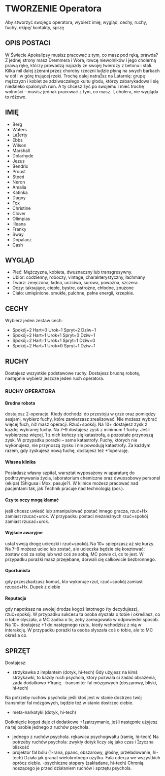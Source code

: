 # TWORZENIE Operatora

Aby stworzyć swojego operatora, wybierz imię, wygląd, cechy, ruchy, fuchy, ekipę/
kontakty, sprzę

## OPIS POSTACI

W Świecie Apokalipsy musisz pracować z tym, co masz pod ręką, prawda?
Z jednej strony masz Dremmera i Wora, łowcę niewolników i jego cholerną prawą rękę, którzy prowadzą najazdy ze swojej twierdzy z betonu i stali.
Kilka mil dalej zżerani przez choroby rzeczni ludzie płyną na swych barkach w dół i w górę trującej rzeki.
Trochę dalej natrasz na Latarnię: grupę mężczyzn i kobiet ze zdziwaczałego kultu głodu, którzy zabarykadowali się niedaleko spalonych ruin.
A ty chcesz żyć po swojemu i mieć trochę wolności – musisz jednak pracować z tym, co masz. I, cholera, nie wygląda to różowo.

## IMIĘ

- Berg
- Waters
- Laerty
- Ebbs
- Wilson
- Marshall
- Dolarhyde
- Jezus
- Bendrix
- Proust
- Steed
- Neron
- Amalia
- Katinka
- Dagny
- Fox
- Christine
- Clover
- Olimpias
- Illeana
- Franky
- Sway
- Dopalacz
- Cash

## WYGLĄD

- Płeć: Mężczyzna, kobieta, dwuznaczny lub transgresywny.
- Ubiór: codzienny, roboczy, vintage, charakterystyczny, łachmany
- Twarz:  zmęczona, ładna, uczciwa, surowa, poważna, szczera.
- Oczy: taksujące, ciepłe, bystre, ostrożne, chłodne, znużone
- Ciało:  umięśnione, smukłe, pulchne, pełne energii, krzepkie.

## CECHY

Wybierz jeden zestaw cech:

- Spokój+2 Hart=0 Urok−1 Spryt+2 Dziw−1
- Spokój+2 Hart+1 Urok+1 Spryt=0 Dziw−1
- Spokój+2 Hart−1 Urok+1 Spryt+1 Dziw=0
- Spokój+2 Hart+1 Urok=0 Spryt+1 Dziw−1

## RUCHY

Dostajesz wszystkie podstawowe ruchy.
Dostajesz brudną robotę, następnie wybierz jeszcze jeden ruch operatora.

### RUCHY OPERATORA

#### Brudna robota

dostajesz 2-operacje. Kiedy dochodzi do przestoju w grze
oraz pomiędzy sesjami, wybierz fuchy, które zamierzasz zrealizować. Nie możesz
wybrać więcej fuch, niż masz operacji. Rzuć+spokój. Na 10+ dostajesz zysk z każdej
wybranej fuchy. Na 7–9 dostajesz zysk z minimum 1 fuchy. Jeśli wybierzesz więcej,
1 z nich kończy się katastrofą, a pozostałe przynoszą zysk. W przypadku porażki
– same katastrofy. Fuchy, których nie wykonujesz, nie przynoszą zysku i nie
powodują katastrofy. Za każdym razem, gdy zyskujesz nową fuchę, dostajesz też
+1operację.

#### Własna klinika

Posiadasz własny szpital, warsztat wyposażony w aparaturę do podtrzymywania życia, laboratorium chemiczne oraz dwuosobowy personel (ekipa) (Shigusa i Mox, pasuje?). W klinice możesz pracować nad pacjentami tak, jak Technik pracuje nad technologią (por.).

#### Czy te oczy mogą kłamać

jeśli chcesz uwieść lub zmanipulować postać
innego gracza, rzuć+Hx zamiast rzucać+urok. W przypadku postaci niezależnych
rzuć+spokój zamiast rzucać+urok.

#### Wyjście awaryjne

ustal swoją drogę ucieczki i rzuć+spokój. Na 10+ spieprzasz
aż się kurzy. Na 7–9 możesz uciec lub zostać, ale ucieczka będzie cię kosztować:
zostaw coś za sobą lub weź coś ze sobą, MC powie ci, co to jest. W przypadku
porażki masz przejebane, dorwali cię całkowicie bezbronnego.

#### Oportunista

gdy przeszkadzasz komuś, kto wykonuje rzut, rzuć+spokój
zamiast rzucać+Hx. Dupek z ciebie

#### Reputacja

gdy napotkasz na swojej drodze kogoś istotnego (ty decydujesz),
rzuć+spokój. W przypadku sukcesu ta osoba słyszała o tobie i określasz, co o tobie
słyszała, a MC zadba o to, żeby zareagowała w odpowiedni sposób. Na 10+ dostajesz
+1 do następnego rzutu, kiedy wchodzisz z nią w interakcję. W przypadku porażki
ta osoba słyszała coś o tobie, ale to MC określa co.

## SPRZĘT

Dostajesz:

- strzykawka z implantem (dotyk, hi-tech)
Gdy użyjesz na kimś strzykawki, to każdy ruch psychola, który pozwala ci zadać obrażenia, zada dodatkowo +1ranę.
-transmiter fal mózgowych (obszarowy, bliski, hi-tech)

Na potrzeby ruchów psychola: jeśli ktoś jest w stanie dostrzec twój transmiter fal mózgowych, będzie też w stanie dostrzec ciebie.

- meta-narkotyki (dotyk, hi-tech)

Dotknięcie kogoś daje ci dodatkowe +1zatrzymanie, jeśli następnie użyjesz na tej osobie jednego z ruchów psychola.

- jednego z ruchów psychola.
rękawica psychogwałtu (ramię, hi-tech)
Na potrzeby ruchów psychola: zwykły dotyk liczy się jako czas i zyczna bliskość
- projektor fal bólu (1-rana, ppanc, obszarowy, głośny, przeładowanie, hi-tech)
Działa jak granat wielokrotnego użytku. Fala uderza we wszystkich oprócz ciebie.
-psychiczne stopery (zakładane, hi-tech)
Chronią noszącego je przed działaniem ruchów i sprzętu psychola.
